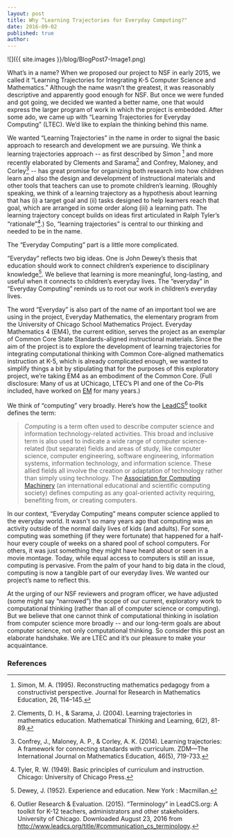 ```yaml
---
layout: post
title: Why “Learning Trajectories for Everyday Computing?"
date: 2016-09-02
published: true
author: 
---
```


![]({{ site.images }}/blog/BlogPost7-Image1.png)

What’s in a name? When we proposed our project to NSF in early 2015, we called it “Learning Trajectories for Integrating K-5 Computer Science and Mathematics.” Although the name wasn’t the greatest, it was reasonably descriptive and apparently good enough for NSF. But once we were funded and got going, we decided we wanted a better name, one that would express the larger program of work in which the project is embedded. After some ado, we came up with “Learning Trajectories for Everyday Computing” (LTEC). We’d like to explain the thinking behind this name.

<!--excerpt-->

We wanted “Learning Trajectories” in the name in order to signal the basic approach to research and development we are pursuing. We think a learning trajectories approach -- as first described by Simon
[^fn-simon-1995] and more recently elaborated by Clements and Sarama[^fn-clements-2004] and Confrey, Maloney, and Corley[^fn-confrey-2014] -- has great promise for organizing both research into how children learn and also the design and development of instructional materials and other tools that teachers can use to promote children’s learning. (Roughly speaking, we think of a learning trajectory as a hypothesis about learning that has (i) a target goal and (ii) tasks designed to help learners reach that goal, which are arranged in some order along (iii) a learning path. The learning trajectory concept builds on ideas first articulated in Ralph Tyler’s “rationale”[^fn-tyler-1949].) So, “learning trajectories” is central to our thinking and needed to be in the name.

The “Everyday Computing” part is a little more complicated. 

“Everyday” reflects two big ideas. One is John Dewey’s thesis that education should work to connect children’s experience to disciplinary knowledge[^fn-dewey-1952]. We believe that learning is more meaningful, long-lasting, and useful when it connects to children’s everyday lives. The “everyday” in “Everyday Computing” reminds us to root our work in children’s everyday lives.

The word “Everyday” is also part of the name of an important tool we are using in the project, Everyday Mathematics, the elementary program from the University of Chicago School Mathematics Project. Everyday Mathematics 4 (EM4), the current edition, serves the project as an exemplar of Common Core State Standards-aligned instructional materials. Since the aim of the project is to explore the development of learning trajectories for integrating computational thinking with Common Core-aligned mathematics instruction at K-5, which is already complicated enough, we wanted to simplify things a bit by stipulating that for the purposes of this exploratory project, we’re taking EM4 as an embodiment of the Common Core. (Full disclosure: Many of us at UChicago, LTEC’s PI and one of the Co-PIs included, have worked on [EM](http://cemse.uchicago.edu/tool-development/em/) for many years.)

We think of “computing”  very broadly. Here’s how the [LeadCS](http://www.leadcs.org/title/#communication_cs_terminology)[^fn-outlier-2015] toolkit defines the term:

> *Computing* is a term often used to describe computer science and information technology-related activities. This broad and inclusive term is also used to indicate a wide range of computer science-related (but separate) fields and areas of study, like computer science, computer engineering, software engineering, information systems, information technology, and information science. These allied fields all involve the creation or adaptation of technology rather than simply using technology. The [Association for Computing Machinery](http://www.acm.org/) (an international educational and scientific computing society) defines computing as any goal-oriented activity requiring, benefiting from, or creating computers.

In our context, “Everyday Computing” means computer science applied to the everyday world.  It wasn't so many years ago that computing was an activity outside of the normal daily lives of kids (and adults).  For some, computing was something (if they were fortunate) that happened for a half-hour every couple of weeks on a shared pool of school computers.  For others, it was just something they might have heard about or seen in a movie montage.  Today, while equal access to computers is still an issue, computing is pervasive.  From the palm of your hand to big data in the cloud, computing is now a tangible part of our everyday lives.  We wanted our project’s name to reflect this.

At the urging of our NSF reviewers and program officer, we have adjusted (some might say “narrowed”) the scope of our current, exploratory work to computational thinking (rather than all of computer science or computing). But we believe that one cannot think of computational thinking in isolation from computer science more broadly -- and our long-term goals are about computer science, not only computational thinking. So consider this post an elaborate handshake. We are LTEC and it’s our pleasure to make your acquaintance.


### References ###

[^fn-clements-2004]:Clements, D. H., & Sarama, J. (2004). Learning trajectories in mathematics education. Mathematical Thinking and Learning, 6(2), 81-89.

[^fn-confrey-2014]:Confrey, J., Maloney, A. P., & Corley, A. K. (2014). Learning trajectories: A framework for connecting standards with curriculum. ZDM—The International Journal on Mathematics Education, 46(5), 719-733.

[^fn-dewey-1952]:Dewey, J. (1952). Experience and education. New York : Macmillan.

[^fn-outlier-2015]:Outlier Research & Evaluation. (2015). “Terminology” in LeadCS.org: A toolkit for K-12 teachers, administrators and other stakeholders.  University of Chicago. Downloaded August 23, 2016 from http://www.leadcs.org/title/#communication_cs_terminology.

[^fn-simon-1995]:Simon, M. A. (1995). Reconstructing mathematics pedagogy from a constructivist perspective. Journal for Research in Mathematics Education, 26, 114–145.

[^fn-tyler-1949]:Tyler, R. W. (1949). Basic principles of curriculum and instruction. Chicago: University of Chicago Press.
